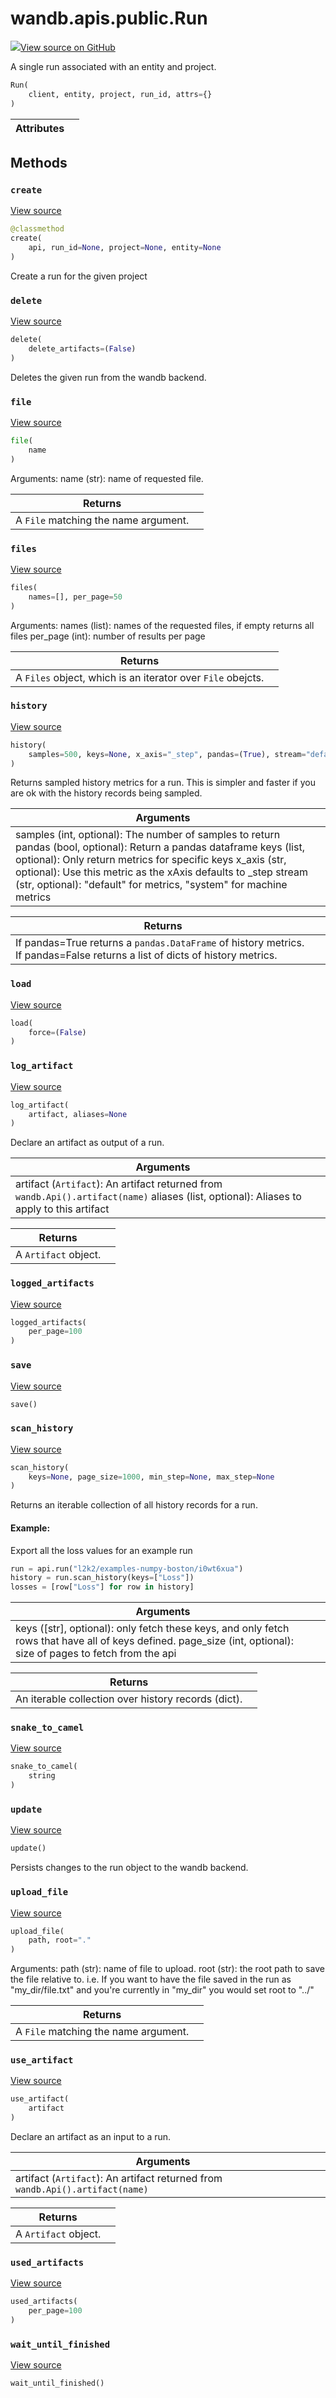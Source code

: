 # wandb.apis.public.Run

[![](https://www.tensorflow.org/images/GitHub-Mark-32px.png)View source on GitHub](https://www.github.com/wandb/client/tree/v0.12.2/wandb/apis/public.py#L917-L1494)

A single run associated with an entity and project.

```python
Run(
    client, entity, project, run_id, attrs={}
)
```

| Attributes |   |
| ---------- | - |

## Methods

### `create` <a href="create" id="create"></a>

[View source](https://www.github.com/wandb/client/tree/v0.12.2/wandb/apis/public.py#L999-L1039)

```python
@classmethod
create(
    api, run_id=None, project=None, entity=None
)
```

Create a run for the given project

### `delete` <a href="delete" id="delete"></a>

[View source](https://www.github.com/wandb/client/tree/v0.12.2/wandb/apis/public.py#L1154-L1188)

```python
delete(
    delete_artifacts=(False)
)
```

Deletes the given run from the wandb backend.

### `file` <a href="file" id="file"></a>

[View source](https://www.github.com/wandb/client/tree/v0.12.2/wandb/apis/public.py#L1250-L1259)

```python
file(
    name
)
```

Arguments: name (str): name of requested file.

| Returns                              |   |
| ------------------------------------ | - |
| A `File` matching the name argument. |   |

### `files` <a href="files" id="files"></a>

[View source](https://www.github.com/wandb/client/tree/v0.12.2/wandb/apis/public.py#L1238-L1248)

```python
files(
    names=[], per_page=50
)
```

Arguments: names (list): names of the requested files, if empty returns all files per_page (int): number of results per page

| Returns                                                     |   |
| ----------------------------------------------------------- | - |
| A `Files` object, which is an iterator over `File` obejcts. |   |

### `history` <a href="history" id="history"></a>

[View source](https://www.github.com/wandb/client/tree/v0.12.2/wandb/apis/public.py#L1284-L1323)

```python
history(
    samples=500, keys=None, x_axis="_step", pandas=(True), stream="default"
)
```

Returns sampled history metrics for a run. This is simpler and faster if you are ok with the history records being sampled.

| Arguments                                                                                                                                                                                                                                                                                                                    |   |
| ---------------------------------------------------------------------------------------------------------------------------------------------------------------------------------------------------------------------------------------------------------------------------------------------------------------------------- | - |
| samples (int, optional): The number of samples to return pandas (bool, optional): Return a pandas dataframe keys (list, optional): Only return metrics for specific keys x_axis (str, optional): Use this metric as the xAxis defaults to \_step stream (str, optional): "default" for metrics, "system" for machine metrics |   |

| Returns                                                                                                                     |   |
| --------------------------------------------------------------------------------------------------------------------------- | - |
| If pandas=True returns a `pandas.DataFrame` of history metrics. If pandas=False returns a list of dicts of history metrics. |   |

### `load` <a href="load" id="load"></a>

[View source](https://www.github.com/wandb/client/tree/v0.12.2/wandb/apis/public.py#L1041-L1099)

```python
load(
    force=(False)
)
```

### `log_artifact` <a href="log_artifact" id="log_artifact"></a>

[View source](https://www.github.com/wandb/client/tree/v0.12.2/wandb/apis/public.py#L1416-L1448)

```python
log_artifact(
    artifact, aliases=None
)
```

Declare an artifact as output of a run.

| Arguments                                                                                                                                 |   |
| ----------------------------------------------------------------------------------------------------------------------------------------- | - |
| artifact (`Artifact`): An artifact returned from `wandb.Api().artifact(name)` aliases (list, optional): Aliases to apply to this artifact |   |

| Returns              |   |
| -------------------- | - |
| A `Artifact` object. |   |

### `logged_artifacts` <a href="logged_artifacts" id="logged_artifacts"></a>

[View source](https://www.github.com/wandb/client/tree/v0.12.2/wandb/apis/public.py#L1381-L1383)

```python
logged_artifacts(
    per_page=100
)
```

### `save` <a href="save" id="save"></a>

[View source](https://www.github.com/wandb/client/tree/v0.12.2/wandb/apis/public.py#L1190-L1191)

```python
save()
```

### `scan_history` <a href="scan_history" id="scan_history"></a>

[View source](https://www.github.com/wandb/client/tree/v0.12.2/wandb/apis/public.py#L1325-L1379)

```python
scan_history(
    keys=None, page_size=1000, min_step=None, max_step=None
)
```

Returns an iterable collection of all history records for a run.

#### Example:

Export all the loss values for an example run

```python
run = api.run("l2k2/examples-numpy-boston/i0wt6xua")
history = run.scan_history(keys=["Loss"])
losses = [row["Loss"] for row in history]
```

| Arguments                                                                                                                                                         |   |
| ----------------------------------------------------------------------------------------------------------------------------------------------------------------- | - |
| keys (\[str], optional): only fetch these keys, and only fetch rows that have all of keys defined. page_size (int, optional): size of pages to fetch from the api |   |

| Returns                                             |   |
| --------------------------------------------------- | - |
| An iterable collection over history records (dict). |   |

### `snake_to_camel` <a href="snake_to_camel" id="snake_to_camel"></a>

[View source](https://www.github.com/wandb/client/tree/v0.12.2/wandb/apis/public.py#L573-L575)

```python
snake_to_camel(
    string
)
```

### `update` <a href="update" id="update"></a>

[View source](https://www.github.com/wandb/client/tree/v0.12.2/wandb/apis/public.py#L1124-L1152)

```python
update()
```

Persists changes to the run object to the wandb backend.

### `upload_file` <a href="upload_file" id="upload_file"></a>

[View source](https://www.github.com/wandb/client/tree/v0.12.2/wandb/apis/public.py#L1261-L1282)

```python
upload_file(
    path, root="."
)
```

Arguments: path (str): name of file to upload. root (str): the root path to save the file relative to. i.e. If you want to have the file saved in the run as "my_dir/file.txt" and you're currently in "my_dir" you would set root to "../"

| Returns                              |   |
| ------------------------------------ | - |
| A `File` matching the name argument. |   |

### `use_artifact` <a href="use_artifact" id="use_artifact"></a>

[View source](https://www.github.com/wandb/client/tree/v0.12.2/wandb/apis/public.py#L1389-L1414)

```python
use_artifact(
    artifact
)
```

Declare an artifact as an input to a run.

| Arguments                                                                     |   |
| ----------------------------------------------------------------------------- | - |
| artifact (`Artifact`): An artifact returned from `wandb.Api().artifact(name)` |   |

| Returns              |   |
| -------------------- | - |
| A `Artifact` object. |   |

### `used_artifacts` <a href="used_artifacts" id="used_artifacts"></a>

[View source](https://www.github.com/wandb/client/tree/v0.12.2/wandb/apis/public.py#L1385-L1387)

```python
used_artifacts(
    per_page=100
)
```

### `wait_until_finished` <a href="wait_until_finished" id="wait_until_finished"></a>

[View source](https://www.github.com/wandb/client/tree/v0.12.2/wandb/apis/public.py#L1101-L1122)

```python
wait_until_finished()
```
